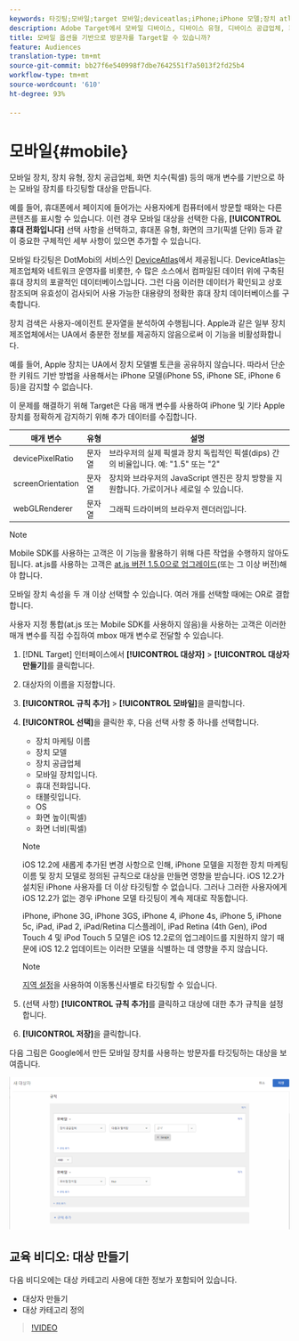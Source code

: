 ```yaml
---
keywords: 타깃팅;모바일;target 모바일;deviceatlas;iPhone;iPhone 모델;장치 atlas;displaywidth;디스플레이 너비;디스플레이 높이;장치 유형;displayheight;휴대폰;태블릿;태블릿;장치 모델
description: Adobe Target에서 모바일 디바이스, 디바이스 유형, 디바이스 공급업체, 화면 크기(픽셀 단위) 등과 같은 매개 변수를 기반으로 모바일 디바이스를 대상으로 고객을 지정하는 방법을 살펴봅니다.
title: 모바일 옵션을 기반으로 방문자를 Target할 수 있습니까?
feature: Audiences
translation-type: tm+mt
source-git-commit: bb27f6e540998f7dbe7642551f7a5013f2fd25b4
workflow-type: tm+mt
source-wordcount: '610'
ht-degree: 93%

---
```



# 모바일{#mobile}

모바일 장치, 장치 유형, 장치 공급업체, 화면 치수(픽셀) 등의 매개 변수를 기반으로 하는 모바일 장치를 타깃팅할 대상을 만듭니다.

예를 들어, 휴대폰에서 페이지에 들어가는 사용자에게 컴퓨터에서 방문할 때와는 다른 콘텐츠를 표시할 수 있습니다. 이런 경우 모바일 대상을 선택한 다음, **[!UICONTROL 휴대 전화입니다]** 선택 사항을 선택하고, 휴대폰 유형, 화면의 크기(픽셀 단위) 등과 같이 중요한 구체적인 세부 사항이 있으면 추가할 수 있습니다.

모바일 타깃팅은 DotMobi의 서비스인 [DeviceAtlas](https://deviceatlas.com/device-data/user-agent-tester)에서 제공됩니다. DeviceAtlas는 제조업체와 네트워크 운영자를 비롯한, 수 많은 소스에서 컴파일된 데이터 위에 구축된 휴대 장치의 포괄적인 데이터베이스입니다. 그런 다음 이러한 데이터가 확인되고 상호 참조되며 유효성이 검사되어 사용 가능한 대용량의 정확한 휴대 장치 데이터베이스를 구축합니다.

장치 검색은 사용자-에이전트 문자열을 분석하여 수행됩니다. Apple과 같은 일부 장치 제조업체에서는 UA에서 충분한 정보를 제공하지 않음으로써 이 기능을 비활성화합니다.

예를 들어, Apple 장치는 UA에서 장치 모델별 토큰을 공유하지 않습니다. 따라서 단순한 키워드 기반 방법을 사용해서는 iPhone 모델(iPhone 5S, iPhone SE, iPhone 6 등)을 감지할 수 없습니다.

이 문제를 해결하기 위해 Target은 다음 매개 변수를 사용하여 iPhone 및 기타 Apple 장치를 정확하게 감지하기 위해 추가 데이터를 수집합니다.

| 매개 변수 | 유형 | 설명 |
|--- |--- |--- |
| devicePixelRatio | 문자열 | 브라우저의 실제 픽셀과 장치 독립적인 픽셀(dips) 간의 비율입니다.  예: &quot;1.5&quot; 또는 &quot;2&quot; |
| screenOrientation | 문자열 | 장치와 브라우저의 JavaScript 엔진은 장치 방향을 지원합니다. 가로이거나 세로일 수 있습니다. |
| webGLRenderer | 문자열 | 그래픽 드라이버의 브라우저 렌더러입니다. |

>[!NOTE]
>
>Mobile SDK를 사용하는 고객은 이 기능을 활용하기 위해 다른 작업을 수행하지 않아도 됩니다. at.js를 사용하는 고객은 [at.js 버전 1.5.0으로 업그레이드](/help/c-implementing-target/c-implementing-target-for-client-side-web/target-atjs-versions.md#reference_DBB5EDB79EC44E558F9E08D4774A0F7A)(또는 그 이상 버전)해야 합니다.

모바일 장치 속성을 두 개 이상 선택할 수 있습니다. 여러 개를 선택할 때에는 OR로 결합합니다.

사용자 지정 통합(at.js 또는 Mobile SDK를 사용하지 않음)을 사용하는 고객은 이러한 매개 변수를 직접 수집하여 mbox 매개 변수로 전달할 수 있습니다.

1. [!DNL Target] 인터페이스에서 **[!UICONTROL 대상자]** > **[!UICONTROL 대상자 만들기]**&#x200B;를 클릭합니다.
1. 대상자의 이름을 지정합니다.
1. **[!UICONTROL 규칙 추가]** > **[!UICONTROL 모바일]**&#x200B;을 클릭합니다.
1. **[!UICONTROL 선택]**&#x200B;을 클릭한 후, 다음 선택 사항 중 하나를 선택합니다.

   * 장치 마케팅 이름
   * 장치 모델
   * 장치 공급업체
   * 모바일 장치입니다.
   * 휴대 전화입니다.
   * 태블릿입니다.
   * OS
   * 화면 높이(픽셀)
   * 화면 너비(픽셀)

   >[!NOTE]
   >
   >iOS 12.2에 새롭게 추가된 변경 사항으로 인해, iPhone 모델을 지정한 장치 마케팅 이름 및 장치 모델로 정의된 규칙으로 대상을 만들면 영향을 받습니다. iOS 12.2가 설치된 iPhone 사용자를 더 이상 타깃팅할 수 없습니다. 그러나 그러한 사용자에게 iOS 12.2가 없는 경우 iPhone 모델 타깃팅이 계속 제대로 작동합니다.
   >
   >iPhone, iPhone 3G, iPhone 3GS, iPhone 4, iPhone 4s, iPhone 5, iPhone 5c, iPad, iPad 2, iPad/Retina 디스플레이, iPad Retina (4th Gen), iPod Touch 4 및 iPod Touch 5 모델은 iOS 12.2로의 업그레이드를 지원하지 않기 때문에 iOS 12.2 업데이트는 이러한 모델을 식별하는 데 영향을 주지 않습니다.

   >[!NOTE]
   >
   >[지역 설정](/help/c-target/c-audiences/c-target-rules/geo.md#concept_5B4D99DE685348FB877929EE0F942670)을 사용하여 이동통신사별로 타깃팅할 수 있습니다.

1. (선택 사항) **[!UICONTROL 규칙 추가]**&#x200B;를 클릭하고 대상에 대한 추가 규칙을 설정합니다.
1. **[!UICONTROL 저장]**&#x200B;을 클릭합니다.

다음 그림은 Google에서 만든 모바일 장치를 사용하는 방문자를 타깃팅하는 대상을 보여줍니다.

![타겟 모바일 장치](assets/target_mobile.png)

## 교육 비디오: 대상 만들기

다음 비디오에는 대상 카테고리 사용에 대한 정보가 포함되어 있습니다.

* 대상자 만들기
* 대상 카테고리 정의

>[!VIDEO](https://video.tv.adobe.com/v/17392)
